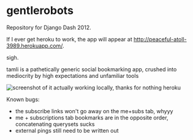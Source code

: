gentlerobots
============

Repository for Django Dash 2012.

If I ever get heroku to work, the app will appear at http://peaceful-atoll-3989.herokuapp.com/.

sigh.

tamli is a pathetically generic social bookmarking app, crushed into mediocrity by high expectations and unfamiliar tools

![screenshot of it actually working locally, thanks for nothing heroku](http://dl.dropbox.com/u/20797439/screenshots/tamli.png)

Known bugs:

* the subscribe links won't go away on the me+subs tab, whyyy
* me + subscriptions tab bookmarks are in the opposite order, concatenating querysets sucks
* external pings still need to be written out
